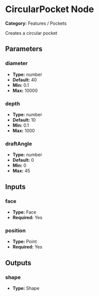 
# CircularPocket Node

**Category:** Features / Pockets

Creates a circular pocket

## Parameters


### diameter
- **Type:** number
- **Default:** 40
- **Min:** 0.1
- **Max:** 10000



### depth
- **Type:** number
- **Default:** 10
- **Min:** 0.1
- **Max:** 1000



### draftAngle
- **Type:** number
- **Default:** 0
- **Min:** 0
- **Max:** 45



## Inputs


### face
- **Type:** Face
- **Required:** Yes



### position
- **Type:** Point
- **Required:** Yes



## Outputs


### shape
- **Type:** Shape




